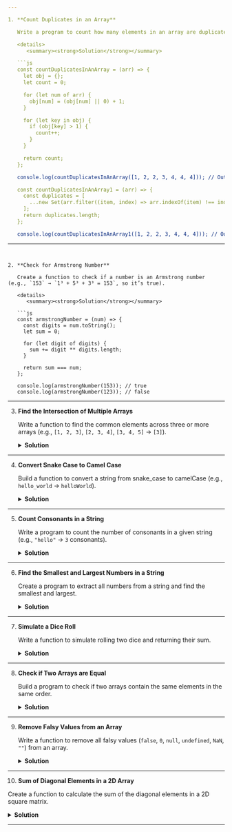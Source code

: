 ```yaml
---

1. **Count Duplicates in an Array**

   Write a program to count how many elements in an array are duplicates (e.g., `[1, 2, 2, 3, 4, 4, 4]` → `2` because `2` and `4` are duplicates).

   <details>
      <summary><strong>Solution</strong></summary>

   ```js
   const countDuplicatesInAnArray = (arr) => {
     let obj = {};
     let count = 0;

     for (let num of arr) {
       obj[num] = (obj[num] || 0) + 1;
     }

     for (let key in obj) {
       if (obj[key] > 1) {
         count++;
       }
     }

     return count;
   };

   console.log(countDuplicatesInAnArray([1, 2, 2, 3, 4, 4, 4])); // Output: 2

   const countDuplicatesInAnArray1 = (arr) => {
     const duplicates = [
       ...new Set(arr.filter((item, index) => arr.indexOf(item) !== index)),
     ];
     return duplicates.length;
   };

   console.log(countDuplicatesInAnArray1([1, 2, 2, 3, 4, 4, 4])); // Output: 2
   ```

   </details>

---
```


2. **Check for Armstrong Number**

   Create a function to check if a number is an Armstrong number (e.g., `153` → `1³ + 5³ + 3³ = 153`, so it’s true).

   <details>
      <summary><strong>Solution</strong></summary>

   ```js
   const armstrongNumber = (num) => {
     const digits = num.toString();
     let sum = 0;

     for (let digit of digits) {
       sum += digit ** digits.length;
     }

     return sum === num;
   };

   console.log(armstrongNumber(153)); // true
   console.log(armstrongNumber(123)); // false
   ```

   </details>

---

3. **Find the Intersection of Multiple Arrays**

   Write a function to find the common elements across three or more arrays (e.g., `[1, 2, 3]`, `[2, 3, 4]`, `[3, 4, 5]` → `[3]`).

   <details>
      <summary><strong>Solution</strong></summary>

   ```js
   const commonElements = (...arrays) => {
     if (arrays.length === 0) return [];
     return arrays.reduce(
       (common, array) => common.filter((item) => array.includes(item)),
       arrays[0]
     );
   };

   console.log(commonElements([1, 2, 3], [2, 3, 4], [3, 4, 5])); // Output: [3]
   ```

   </details>

---

4. **Convert Snake Case to Camel Case**

   Build a function to convert a string from snake_case to camelCase (e.g., `hello_world` → `helloWorld`).

   <details>
      <summary><strong>Solution</strong></summary>

   ```js
   const convertSnakeToCamelCase = (str) => {
     return str
       .split("_")
       .map((word, index) =>
         index === 0 ? word : word.charAt(0).toUpperCase() + word.slice(1)
       )
       .join("");
   };

   console.log(convertSnakeToCamelCase("hello_world")); // Output: helloWorld
   ```

   </details>

---

5. **Count Consonants in a String**

   Write a program to count the number of consonants in a given string (e.g., `"hello"` → `3` consonants).

   <details>
      <summary><strong>Solution</strong></summary>

   ```js
   const countConsonants = (str) => {
     const vowels = "aeiouAEIOU";
     let count = 0;

     for (let char of str) {
       if (!vowels.includes(char) && /[A-Za-z]/.test(char)) {
         count++;
       }
     }

     return count;
   };

   console.log(countConsonants("hello")); // Output: 3
   console.log(countConsonants("world")); // Output: 4
   ```

   </details>

---

6. **Find the Smallest and Largest Numbers in a String**

   Create a program to extract all numbers from a string and find the smallest and largest.

   <details>
      <summary><strong>Solution</strong></summary>

   ```js
   const findSmallestLargest = (str) => {
     const numbers = str.match(/-?\d+/g)?.map(Number) || [];
     return {
       smallest: Math.min(...numbers),
       largest: Math.max(...numbers),
     };
   };

   console.log(findSmallestLargest("I have 3 apples and 10 bananas")); // { smallest: 3, largest: 10 }
   console.log(findSmallestLargest("The range is -5 to 20")); // { smallest: -5, largest: 20 }
   ```

   </details>

---

7. **Simulate a Dice Roll**

   Write a function to simulate rolling two dice and returning their sum.

   <details>
      <summary><strong>Solution</strong></summary>

   ```js
   const rollTwoDices = () => {
     const dice1 = Math.floor(Math.random() * 6 + 1);
     const dice2 = Math.floor(Math.random() * 6 + 1);
     return `${dice1} + ${dice2} = ${dice1 + dice2}`;
   };

   console.log(rollTwoDices()); // Example output: 3 + 5 = 8
   ```

   </details>

---

8. **Check if Two Arrays are Equal**

   Build a program to check if two arrays contain the same elements in the same order.

   <details>
      <summary><strong>Solution</strong></summary>

   ```js
   const areArraysEqual = (arr1, arr2) => {
     if (arr1.length !== arr2.length) return false;

     for (let i = 0; i < arr1.length; i++) {
       if (arr1[i] !== arr2[i]) return false;
     }

     return true;
   };

   console.log(areArraysEqual([1, 2, 3], [1, 2, 3])); // true
   console.log(areArraysEqual([1, 2], [1, 2, 3])); // false
   ```

   </details>

---

9. **Remove Falsy Values from an Array**

   Write a function to remove all falsy values (`false`, `0`, `null`, `undefined`, `NaN`, `""`) from an array.

   <details>
      <summary><strong>Solution</strong></summary>

   ```js
   const removeFalsyValues = (arr) => arr.filter(Boolean);

   console.log(removeFalsyValues([0, 1, false, 2, "", 3])); // [1, 2, 3]
   ```

   </details>

---

10. **Sum of Diagonal Elements in a 2D Array**

Create a function to calculate the sum of the diagonal elements in a 2D square matrix.

   <details>
      <summary><strong>Solution</strong></summary>

```js
const sumDiagonal = (matrix) => {
  let sum = 0;
  for (let i = 0; i < matrix.length; i++) {
    sum += matrix[i][i];
  }
  return sum;
};

console.log(
  sumDiagonal([
    [1, 2, 3],
    [4, 5, 6],
    [7, 8, 9],
  ])
); // Output: 15
```

   </details>

---
